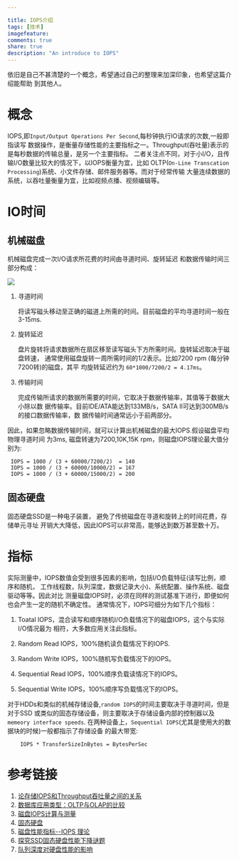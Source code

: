 ```yaml
---

title: IOPS介绍
tags: [技术]
imagefeature:
comments: true
share: true
description: "An introduce to IOPS"
---
```


依旧是自己不甚清楚的一个概念，希望通过自己的整理来加深印象，也希望这篇介绍能帮助
到其他人。
<!--more-->


# 概念
IOPS,即`Input/Output Operations Per Second`,每秒钟执行IO请求的次数,一般即指读写
数据操作，是衡量存储性能的主要指标之一。Throughput(吞吐量)表示的是每秒数据的传输总量，是另一个主要指标。
二者关注点不同，对于小I/O，且传输I/O数量比较大的情况下，以IOPS衡量为宜，比如
OLTP(`On-Line Transcation Processing`)系统、小文件存储、邮件服务器等。而对于经常传输
大量连续数据的系统，以吞吐量衡量为宜，比如视频点播、视频编辑等。

# IO时间

## 机械磁盘
机械磁盘完成一次I/O请求所花费的时间由寻道时间、旋转延迟
和数据传输时间三部分构成：


![ ][1]

1. 寻道时间

	将读写磁头移动至正确的磁道上所需的时间。目前磁盘的平均寻道时间一般在3-15ms.

2. 旋转延迟

	盘片旋转将请求数据所在扇区移至读写磁头下方所需时间。旋转延迟取决于磁盘转速，
    通常使用磁盘旋转一周所需时间的1/2表示。比如7200 rpm (每分钟7200转)的磁盘，其平
    均旋转延迟约为 `60*1000/7200/2 = 4.17ms`。

3. 传输时间

	完成传输所请求的数据所需要的时间，它取决于数据传输率，其值等于数据大小除以数
    据传输率。目前IDE/ATA能达到133MB/s，SATA II可达到300MB/s的接口数据传输率，数
    据传输时间通常远小于前两部分。

因此，如果忽略数据传输时间，就可以计算出机械磁盘的最大IOPS.假设磁盘平均物理寻道时间
为3ms, 磁盘转速为7200,10K,15K rpm，则磁盘IOPS理论最大值分别为:

	 IOPS = 1000 / (3 + 60000/7200/2)  = 140
	 IOPS = 1000 / (3 + 60000/10000/2) = 167
	 IOPS = 1000 / (3 + 60000/15000/2) = 200


## 固态硬盘
固态硬盘SSD是一种电子装置， 避免了传统磁盘在寻道和旋转上的时间花费，存储单元寻址
开销大大降低，因此IOPS可以非常高，能够达到数万甚至数十万。


# 指标
实际测量中，IOPS数值会受到很多因素的影响，包括I/O负载特征(读写比例，顺序和随机，
工作线程数，队列深度，数据记录大小)、系统配置、操作系统、磁盘驱动等等。因此对比
测量磁盘IOPS时，必须在同样的测试基准下进行，即便如何也会产生一定的随机不确定性。
通常情况下，IOPS可细分为如下几个指标：

1. Toatal IOPS，混合读写和顺序随机I/O负载情况下的磁盘IOPS，这个与实际I/O情况最为
   相符，大多数应用关注此指标。

2. Random Read IOPS，100%随机读负载情况下的IOPS.

3. Random Write IOPS，100%随机写负载情况下的IOPS。

4. Sequential Read IOPS，100%顺序负载读情况下的IOPS。

5. Sequential Write IOPS，100%顺序写负载情况下的IOPS。

对于HDDs和类似的机械存储设备,`random IOPS`的时间主要取决于寻道时间，但是对于SSD
或类似的固态存储设备，则主要取决于存储设备内部的控制器以及`memeory interface speeds`.
在两种设备上，`Sequential IOPS`(尤其是使用大的数据块的时候)一般都指示了存储设备
的最大带宽:

    	IOPS * TransferSizeInBytes = BytesPerSec







# 参考链接
1. [论存储IOPS和Throughput吞吐量之间的关系](http://www.csdn.net/article/2015-01-14/2823552)
2. [数据库应用类型：OLTP与OLAP的比较](http://tech.it168.com/a2012/0704/1368/000001368113_all.shtml)
3. [磁盘IOPS计算与测量](http://blog.csdn.net/liuaigui/article/details/6168186)
4. [固态硬盘](http://zh.wikipedia.org/wiki/%E5%9B%BA%E6%80%81%E7%A1%AC%E7%9B%98)
5. [磁盘性能指标--IOPS 理论](http://elf8848.iteye.com/blog/1731274)
6. [探究SSD固态硬盘性能下降谜题](http://storage.it168.com/a2011/0104/1145/000001145668_all.shtml)
7. [队列深度对硬盘性能的影响](http://wenku.baidu.com/view/c4679add6f1aff00bed51e79.html)

[1]: http://hangyan.github.io/images/posts/IOPS/hdd.png "hdd"
